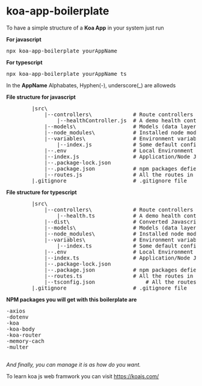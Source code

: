 # koa-app-boilerplate

To have a simple structure of a <b>Koa App</b> in your system just run
<p><b>For javascript</b></p>
<pre>npx koa-app-boilerplate yourAppName</pre>
<p><b>For typescript</b></p>
<pre>npx koa-app-boilerplate yourAppName ts</pre> 
<p>In the <b>AppName</b> Alphabates, Hyphen(-), underscore(_) are alloweds</p>

<p><b>File structure for javascript </b></p>
<pre>
        |src\
            |--controllers\             # Route controllers (controller layer)
                |--healthController.js  # A demo health controller file
            |--models\                  # Models (data layer)
            |--node_modules\            # Installed node modules
            |--variables\               # Environment variables and configuration related things
                |--index.js             # Some default configuration or related variables
            |--.env                     # Local Environment variables 
            |--index.js                 # Application/Node Js server
            |--.package-lock.json
            |--.package.json            # npm packages defiend here
            |--routes.js                # All the routes in this server
        |.gitignore                     # .gitignore file
</pre>

<p><b>File structure for typescript </b></p>
<pre>
        |src\
            |--controllers\             # Route controllers (controller layer)
                |--health.ts            # A demo health controller file
            |--dist\                    # Converted Javascript file
            |--models\                  # Models (data layer)
            |--node_modules\            # Installed node modules
            |--variables\               # Environment variables and configuration related things
                |--index.ts             # Some default configuration or related variables
            |--.env                     # Local Environment variables 
            |--index.ts                 # Application/Node Js server
            |--.package-lock.json
            |--.package.json            # npm packages defiend here
            |--routes.ts                # All the routes in this server
            |--tsconfig.json                # All the routes in this server
        |.gitignore                     # .gitignore file
</pre>

<b>NPM packages you will get with this boilerplate are</b>
<pre>
-axios
-dotenv
-koa
-koa-body
-koa-router
-memory-cach
-multer

</pre>

<i>And finally,  you can manage it is as how do you want.</i>

To learn koa js web framwork you can visit <a href="https://koajs.com/" target="_blank"> https://koajs.com/ </a>
